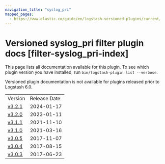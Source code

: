 ```yaml
---
navigation_title: "syslog_pri"
mapped_pages:
  - https://www.elastic.co/guide/en/logstash-versioned-plugins/current/filter-syslog_pri-index.html
---
```


# Versioned syslog_pri filter plugin docs [filter-syslog_pri-index]

This page lists all documentation available for this plugin. To see which plugin version you have installed, run `bin/logstash-plugin list --verbose`.

Versioned plugin documentation is not available for plugins released prior to Logstash 6.0.

| | |
| :- | :- |
| Version | Release Date |
| [v3.2.1](v3-2-1-plugins-filters-syslog_pri.md) | 2024-01-17 |
| [v3.2.0](v3-2-0-plugins-filters-syslog_pri.md) | 2023-01-11 |
| [v3.1.1](v3-1-1-plugins-filters-syslog_pri.md) | 2021-11-10 |
| [v3.1.0](v3-1-0-plugins-filters-syslog_pri.md) | 2021-03-16 |
| [v3.0.5](v3-0-5-plugins-filters-syslog_pri.md) | 2017-11-07 |
| [v3.0.4](v3-0-4-plugins-filters-syslog_pri.md) | 2017-08-15 |
| [v3.0.3](v3-0-3-plugins-filters-syslog_pri.md) | 2017-06-23 |
